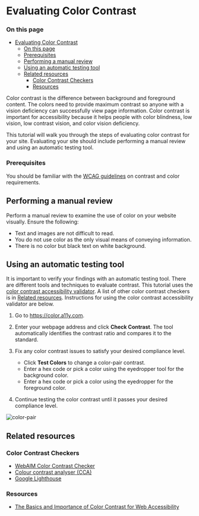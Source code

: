 # Evaluating Color Contrast
<div class="otp" id="no-index">

### On this page
- [Evaluating Color Contrast](#evaluating-color-contrast)
    - [On this page](#on-this-page)
    - [Prerequisites](#prerequisites)
  - [Performing a manual review](#performing-a-manual-review)
  - [Using an automatic testing tool](#using-an-automatic-testing-tool)
  - [Related resources](#related-resources)
    - [Color Contrast Checkers](#color-contrast-checkers)
    - [Resources](#resources)
</div>

Color contrast is the difference between background and foreground content. The colors need to provide maximum contrast so anyone with a vision deficiency can successfully view page information. Color contrast is important for accessibility because it helps people with color blindness, low vision, low contrast vision, and color vision deficiency.

This tutorial will walk you through the steps of evaluating color contrast for your site. Evaluating your site should include performing a manual review and using an automatic testing tool. 

### Prerequisites
You should be familiar with the [WCAG guidelines](https://www.w3.org/WAI/WCAG21/Understanding/contrast-minimum.html) on contrast and color requirements.

## Performing a manual review
Perform a manual review to examine the use of color on your website visually. Ensure the following:

* Text and images are not difficult to read.
* You do not use color as the only visual means of conveying information.
* There is no color but black text on white background.

## Using an automatic testing tool

It is important to verify your findings with an automatic testing tool. There are different tools and techniques to evaluate contrast. This tutorial uses the [color contrast accessibility validator](https://color.a11y.com). A list of other color contrast checkers is in [Related resources](#related-resources). Instructions for using the color contrast accessibility validator are below.

1. Go to https://color.a11y.com.
2. Enter your webpage address and click **Check Contrast**. The tool automatically identifies the contrast ratio and compares it to the standard. 
3. Fix any color contrast issues to satisfy your desired compliance level.

    - Click **Test Colors** to change a color-pair contrast.
    - Enter a hex code or pick a color using the eyedropper tool for the background color. 
    - Enter a hex code or pick a color using the eyedropper for the foreground color.

4. Continue testing the color contrast until it passes your desired compliance level.

![color-pair](https://raw.githubusercontent.com/bigcommerce/dev-docs/master/assets/images/color-contrast-01.png "color-pair")

## Related resources

### Color Contrast Checkers
- [WebAIM Color Contrast Checker](https://webaim.org/articles/contrast/evaluating#contrastchecker)  
- [Colour contrast analyser (CCA)](https://www.tpgi.com/color-contrast-checker/)
- [Google Lighthouse](https://developers.google.com/web/tools/lighthouse/)

### Resources
- [The Basics and Importance of Color Contrast for Web Accessibility](https://www.boia.org/blog/the-basics-and-importance-of-color-contrast-for-web-accessibility)